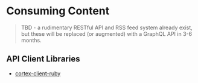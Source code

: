 # Consuming Content

> TBD - a rudimentary RESTful API and RSS feed system already exist, but these will be replaced \(or augmented\) with a GraphQL API in 3-6 months.

## API Client Libraries

* [cortex-client-ruby](https://github.com/cortex-cms/cortex-client-ruby)

